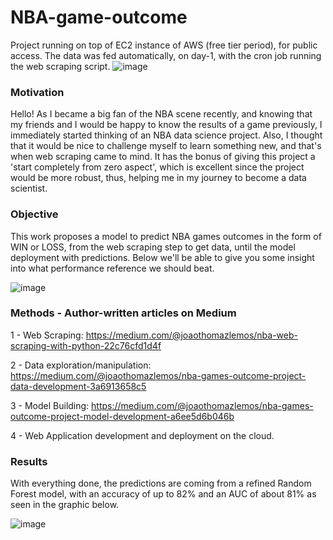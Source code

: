 # NBA-game-outcome

Project running on top of EC2 instance of AWS (free tier period), for public access. The data was fed automatically, on day-1, with the cron job running the web scraping script.
![image](https://github.com/joaothomazlemos/NBA-game-outcome/assets/62029505/77964c75-51e0-4ff7-a7f5-84a2ace4667e)


### Motivation

Hello! As I became a big fan of the NBA scene recently, and knowing that my friends and I would be happy to know the results of a game previously,
I immediately started thinking of an NBA data science project.
Also, I thought that it would be nice to challenge myself to learn something new, and that's when web scraping came to mind. It has the bonus of giving this project a 'start completely from zero aspect', which is excellent since the project would be more robust, thus, helping me in my journey to become a data scientist.

### Objective

This work proposes a model to predict NBA games outcomes in the form of WIN or LOSS, from the web scraping step to get data,
until the model deployment with predictions. Below we'll be able to give you some insight into what performance reference we should beat.

![image](https://github.com/joaothomazlemos/NBA-game-outcome/assets/62029505/540331f0-d7ed-4e8f-a247-892465fbaf31)



### Methods  - Author-written articles on Medium


1 - Web Scraping: https://medium.com/@joaothomazlemos/nba-web-scraping-with-python-22c76cfd1d4f

2 - Data exploration/manipulation: https://medium.com/@joaothomazlemos/nba-games-outcome-project-data-development-3a6913658c5

3 - Model Building: https://medium.com/@joaothomazlemos/nba-games-outcome-project-model-development-a6ee5d6b046b

4 - Web Application development and deployment on the cloud.

### Results


With everything done, the predictions are coming from a refined Random Forest model, with an accuracy of up to 82% and an AUC of about 81% as seen in the graphic below.

![image](https://github.com/joaothomazlemos/NBA-game-outcome/assets/62029505/728954f0-8e39-44e0-b4e6-de971cc01e30)



